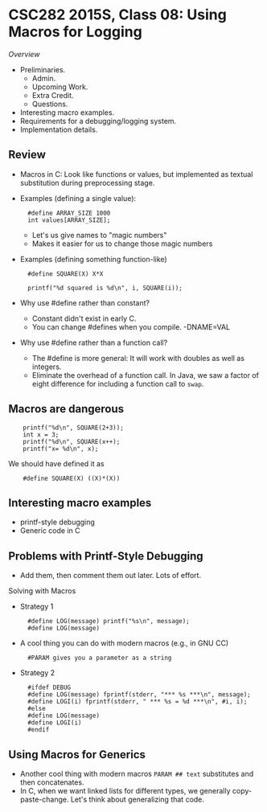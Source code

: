 CSC282 2015S, Class 08: Using Macros for Logging
================================================

_Overview_

* Preliminaries.
    * Admin.
    * Upcoming Work.
    * Extra Credit.
    * Questions.
* Interesting macro examples.
* Requirements for a debugging/logging system.
* Implementation details.

Review
------

* Macros in C: Look like functions or values, but implemented as textual
  substitution during preprocessing stage.
* Examples (defining a single value):

        #define ARRAY_SIZE 1000
        int values[ARRAY_SIZE];

    * Let's us give names to "magic numbers"
    * Makes it easier for us to change those magic numbers

* Examples (defining something function-like)

        #define SQUARE(X) X*X

        printf("%d squared is %d\n", i, SQUARE(i));

* Why use #define rather than constant?
    * Constant didn't exist in early C.
    * You can change #defines when you compile.
        -DNAME=VAL
* Why use #define rather than a function call?
    * The #define is more general: It will work with doubles as well
      as integers.
    * Eliminate the overhead of a function call.  In Java, we saw
      a factor of eight difference for including a function call 
      to `swap`.

Macros are dangerous
--------------------
        
        printf("%d\n", SQUARE(2+3));
        int x = 3;
        printf("%d\n", SQUARE(x++);
        printf("x= %d\n", x);

We should have defined it as

        #define SQUARE(X) ((X)*(X))

Interesting macro examples
--------------------------

* printf-style debugging
* Generic code in C

Problems with Printf-Style Debugging
------------------------------------

* Add them, then comment them out later.  Lots of effort.

Solving with Macros

* Strategy 1

        #define LOG(message) printf("%s\n", message);
        #define LOG(message)

* A cool thing you can do with modern macros (e.g., in GNU CC)

        #PARAM gives you a parameter as a string

* Strategy 2

        #ifdef DEBUG
        #define LOG(message) fprintf(stderr, "*** %s ***\n", message);
        #define LOGI(i) fprintf(stderr, " *** %s = %d ***\n", #i, i);
        #else
        #define LOG(message)
        #define LOGI(i)
        #endif

Using Macros for Generics
-------------------------

* Another cool thing with modern macros `PARAM ## text`
  substitutes and then concatenates.
* In C, when we want linked lists for different types, we generally
  copy-paste-change.  Let's think about generalizing that code.
